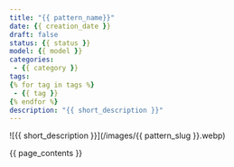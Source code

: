 ```yaml
---
title: "{{ pattern_name}}"
date: {{ creation_date }}
draft: false
status: {{ status }}
model: {{ model }}
categories: 
 - {{ category }}
tags: 
{% for tag in tags %}
 - {{ tag }} 
{% endfor %}
description: "{{ short_description }}"
---
```


![{{ short_description }}](/images/{{ pattern_slug }}.webp)

{{ page_contents }}